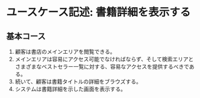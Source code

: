 # ユースケース記述: 書籍詳細を表示する

## 基本コース

1. 顧客は書店のメインエリアを閲覧できる。
1. メインエリアは容易にアクセス可能でなければならず、そして検索エリアとさまざまなベストセラー一覧に対する、容易なアクセスを提供するべきである。
1. 続いて、顧客は書籍タイトルの詳細をブラウズする。
1. システムは書籍詳細を示した画面を表示する。
